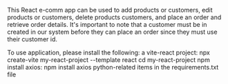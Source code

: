 This React e-comm app can be used to add products or customers, edit products or customers, delete products customers, and place an order and retrieve order details. It's important to note that a customer must be in created in our system before they can place an order since they must use their customer id.

To use application, please install the following:
a vite-react project: 
    npx create-vite my-react-project --template react
    cd my-react-project
    npm install
axios:
    npm install axios
python-related items in the requirements.txt file
